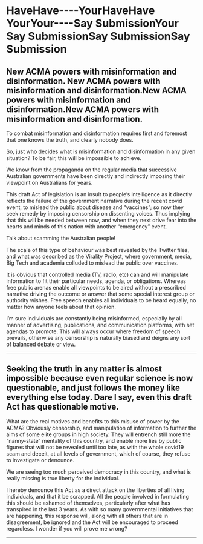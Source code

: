 # HaveHave----YourHaveHave YourYour----Say SubmissionYour Say SubmissionSay SubmissionSay Submission
## New ACMA powers with misinformation and disinformation. New ACMA powers with misinformation and disinformation.New ACMA powers with misinformation and disinformation.New ACMA powers with misinformation and disinformation.

 To combat misinformation and disinformation requires first and foremost that one knows the truth, and clearly nobody does.

 So, just who decides what is misinformation and disinformation in any given situation? To be fair, this will be impossible to achieve.

 We know from the propaganda on the regular media that successive Australian governments have been directly and indirectly imposing their viewpoint on Australians for years.

 This draft Act of legislation is an insult to people’s intelligence as it directly reflects the failure of the government narrative during the recent covid event, to mislead the public about disease and “vaccines”; so now they seek remedy by imposing censorship on dissenting voices. Thus implying that this will be needed between now, and when they next drive fear into the hearts and minds of this nation with another “emergency” event.

 Talk about scamming the Australian people!

 The scale of this type of behaviour was best revealed by the Twitter files, and what was described as the Virality Project, where government, media, Big Tech and academia colluded to mislead the public over vaccines.

 It is obvious that controlled media (TV, radio, etc) can and will manipulate information to fit their particular needs, agenda, or obligations. Whereas free public arenas enable all viewpoints to be aired without a prescribed narrative driving the outcome or answer that some special interest group or authority wishes. Free speech enables all individuals to be heard equally, no matter how anyone feels about that opinion.

 I’m sure individuals are constantly being misinformed, especially by all manner of advertising, publications, and communication platforms, with set agendas to promote. This will always occur where freedom of speech prevails, otherwise any censorship is naturally biased and deigns any sort of balanced debate or view.


-----

## Seeking the truth in any matter is almost impossible because even regular science is now questionable, and just follows the money like everything else today. Dare I say, even this draft Act has questionable motive.

 What are the real motives and benefits to this misuse of power by the ACMA? Obviously censorship, and manipulation of information to further the aims of some elite groups in high society. They will entrench still more the “nanny-state” mentality of this country, and enable more lies by public figures that will not be revealed until too late, as with the whole covid19 scam and deceit, at all levels of government, which of course, they refuse to investigate or denounce.

 We are seeing too much perceived democracy in this country, and what is really missing is true liberty for the individual.

 I hereby denounce this Act as a direct attack on the liberties of all living individuals, and that it be scrapped. All the people involved in formulating this should be ashamed of themselves, particularly after what has transpired in the last 3 years.  As with so many governmental initiatives that are happening, this response will, along with all others that are in disagreement, be ignored and the Act will be encouraged to proceed regardless.  I wonder if you will prove me wrong?


-----

